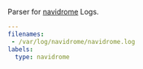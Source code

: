 Parser for [navidrome](https://www.navidrome.org/)  Logs.

```yaml
---
filenames:
 - /var/log/navidrome/navidrome.log
labels:
  type: navidrome
```